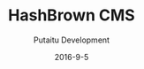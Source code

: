 ---
title: 'HashBrown CMS'
sections:
    -
        template: buttons
        text: '## Getting started'
        buttons:
            -
                text: 'Take me through it'
                href: /getting-started/
                target: _self
        links:
            -
                text: Source
                href: 'https://github.com/Putaitu/hashbrown-cms/releases/latest'
                target: _blank
            -
                text: Guides
                href: /guides/
                target: _self
            -
                text: Documentation
                href: /docs/
                target: _self
    -
        template: richTextSection
        text: "## Why HashBrown?\n\n### Remote management\n\nSeparate your concerns with a truly modern approach to content management. Your websites won't know what hit them.\n\n### Multiple projects at once\n\nWhy worry about several CMS'es, when you only need one?\n\n### Several environments for each project\n\nWe get it. You need to test your content before you go live.\n\n### Multilingual\n\nRemember the last time you used a truly elegant localisation solution in a CMS? We don't either.\n\n### Plugin support\n\nIf your needs aren't met at the core level, you can add anything you can imagine.\n\n### Content format consistency\n\nWhen you are passing complex, format-agnostic data around, document databases are the way to go. HashBrown knows what's up.\n\n### Painless backups\n\nHashBrown has your back in seconds.\n\n### Small footprint\n\nYou could probably run HashBrown on your toaster at home."
description: 'Create once. Publish anywhere.'
meta:
    id: 91f1ec2b984f291377c2dc488be2ebbefb46dd9a
    parentId: ""
    language: en
date: '2016-9-5'
author: 'Putaitu Development'
permalink: /hashbrown-cms/
layout: sectionPage
---